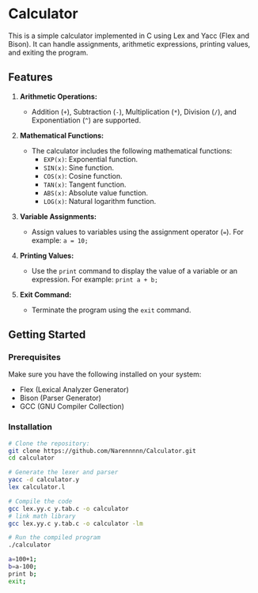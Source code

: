 # Calculator

This is a simple calculator implemented in C using Lex and Yacc (Flex and Bison). It can handle assignments, arithmetic expressions, printing values, and exiting the program.

## Features

1. **Arithmetic Operations:**
   - Addition (`+`), Subtraction (`-`), Multiplication (`*`), Division (`/`), and Exponentiation (`^`) are supported.

2. **Mathematical Functions:**
   - The calculator includes the following mathematical functions:
     - `EXP(x)`: Exponential function.
     - `SIN(x)`: Sine function.
     - `COS(x)`: Cosine function.
     - `TAN(x)`: Tangent function.
     - `ABS(x)`: Absolute value function.
     - `LOG(x)`: Natural logarithm function.

3. **Variable Assignments:**
   - Assign values to variables using the assignment operator (`=`). For example: `a = 10;`

4. **Printing Values:**
   - Use the `print` command to display the value of a variable or an expression. For example: `print a + b;`

5. **Exit Command:**
   - Terminate the program using the `exit` command.

## Getting Started

### Prerequisites

Make sure you have the following installed on your system:

- Flex (Lexical Analyzer Generator)
- Bison (Parser Generator)
- GCC (GNU Compiler Collection)

### Installation

 
 ```bash
# Clone the repository:
git clone https://github.com/Narennnnn/Calculator.git
cd calculator
```

```bash
# Generate the lexer and parser
yacc -d calculator.y
lex calculator.l
```


```bash
# Compile the code
gcc lex.yy.c y.tab.c -o calculator
# link math library
gcc lex.yy.c y.tab.c -o calculator -lm


```


```bash
# Run the compiled program
./calculator
```

```bash
a=100+1;
b=a-100;
print b;
exit;

```